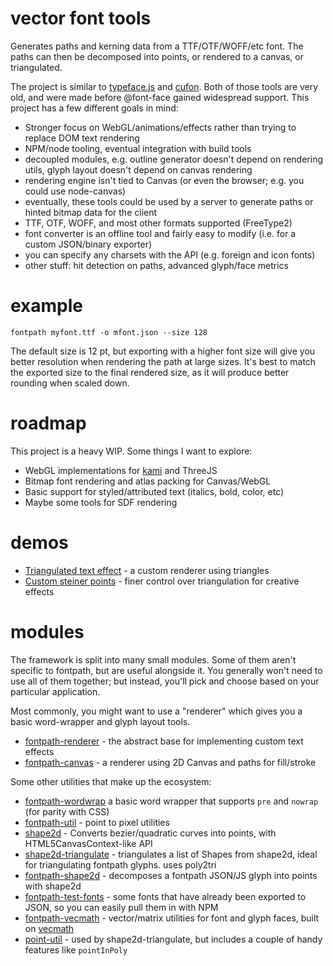 # vector font tools

Generates paths and kerning data from a TTF/OTF/WOFF/etc font. The paths can then be decomposed into points, or rendered to a canvas, or triangulated.

The project is similar to [typeface.js](http://typeface.neocracy.org/) and [cufon](http://cufon.shoqolate.com/generate/). Both of those tools are very old, and were made before @font-face gained widespread support. This project has a few different goals in mind:

- Stronger focus on WebGL/animations/effects rather than trying to replace DOM text rendering
- NPM/node tooling, eventual integration with build tools
- decoupled modules, e.g. outline generator doesn't depend on rendering utils, glyph layout doesn't depend on canvas rendering
- rendering engine isn't tied to Canvas (or even the browser; e.g. you could use node-canvas)
- eventually, these tools could be used by a server to generate paths or hinted bitmap data for the client
- TTF, OTF, WOFF, and most other formats supported (FreeType2)
- font converter is an offline tool and fairly easy to modify (i.e. for a custom JSON/binary exporter)
- you can specify any charsets with the API (e.g. foreign and icon fonts)
- other stuff: hit detection on paths, advanced glyph/face metrics

# example

```fontpath myfont.ttf -o mfont.json --size 128```

The default size is 12 pt, but exporting with a higher font size will give you better resolution when rendering the path at large sizes. It's best to match the exported size to the final rendered size, as it will produce better rounding when scaled down.

# roadmap

This project is a heavy WIP. Some things I want to explore:

- WebGL implementations for [kami](https://github.com/mattdesl/kami) and ThreeJS
- Bitmap font rendering and atlas packing for Canvas/WebGL
- Basic support for styled/attributed text (italics, bold, color, etc)
- Maybe some tools for SDF rendering

# demos

- [Triangulated text effect](http://mattdesl.github.io/fontpath-renderer/demo/tris.html) - a custom renderer using triangles 
- [Custom steiner points](http://mattdesl.github.io/shape2d-triangulate/demo/glyph.html) - finer control over triangulation for creative effects

# modules

The framework is split into many small modules. Some of them aren't specific to fontpath, but are useful alongside it. You generally won't need to use all of them together; but instead, you'll pick and choose based on your particular application.

Most commonly, you might want to use a "renderer" which gives you a basic word-wrapper and glyph layout tools. 

- [fontpath-renderer](https://github.com/mattdesl/fontpath-renderer) - the abstract base for implementing custom text effects
- [fontpath-canvas](https://github.com/mattdesl/fontpath-canvas) - a renderer using 2D Canvas and paths for fill/stroke

Some other utilities that make up the ecosystem:

- [fontpath-wordwrap](https://github.com/mattdesl/fontpath-wordwrap) a basic word wrapper that supports `pre` and `nowrap` (for parity with CSS)
- [fontpath-util](https://github.com/mattdesl/fontpath-util) - point to pixel utilities
- [shape2d](https://github.com/mattdesl/shape2d) - Converts bezier/quadratic curves into points, with HTML5CanvasContext-like API
- [shape2d-triangulate](https://github.com/mattdesl/shape2d-triangulate) - triangulates a list of Shapes from shape2d, ideal for triangulating fontpath glyphs. uses poly2tri
- [fontpath-shape2d](https://github.com/mattdesl/fontpath-shape2d) - decomposes a fontpath JSON/JS glyph into points with shape2d
- [fontpath-test-fonts](https://github.com/mattdesl/fontpath-test-fonts) - some fonts that have already been exported to JSON, so you can easily pull them in with NPM
- [fontpath-vecmath](https://github.com/mattdesl/fontpath-vecmath) - vector/matrix utilities for font and glyph faces, built on [vecmath](https://github.com/mattdesl/vecmath)
- [point-util](https://github.com/mattdesl/point-util) - used by shape2d-triangulate, but includes a couple of handy features like `pointInPoly`